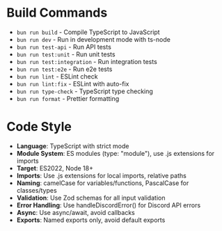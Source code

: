 # Build Commands
- `bun run build` - Compile TypeScript to JavaScript
- `bun run dev` - Run in development mode with ts-node
- `bun run test-api` - Run API tests
- `bun run test:unit` - Run unit tests
- `bun run test:integration` - Run integration tests
- `bun run test:e2e` - Run e2e tests
- `bun run lint` - ESLint check
- `bun run lint:fix` - ESLint with auto-fix
- `bun run type-check` - TypeScript type checking
- `bun run format` - Prettier formatting

# Code Style
- **Language**: TypeScript with strict mode
- **Module System**: ES modules (type: "module"), use .js extensions for imports
- **Target**: ES2022, Node 18+
- **Imports**: Use .js extensions for local imports, relative paths
- **Naming**: camelCase for variables/functions, PascalCase for classes/types
- **Validation**: Use Zod schemas for all input validation
- **Error Handling**: Use handleDiscordError() for Discord API errors
- **Async**: Use async/await, avoid callbacks
- **Exports**: Named exports only, avoid default exports